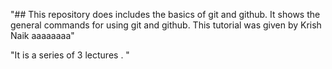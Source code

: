 "## This repository does includes the basics of git and github. 
It shows the general commands for using git and github.
This tutorial was given by Krish Naik    aaaaaaaa" 


"It is a series of 3 lectures . "